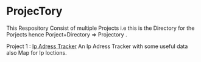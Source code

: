 # ProjecTory
This Respository Consist of multiple Projects i.e this is the Directory for the Porjects hence Porject+Directory => Projectory .

Project 1 : [Ip Adress Tracker](https://github.com/omthakare16/ProjecTory/tree/main/IP-Adress-Tracker) An Ip Adress Tracker with some useful data also Map for Ip loctions.
